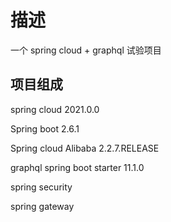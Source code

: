 # 描述

一个 spring cloud + graphql 试验项目

## 项目组成

spring cloud 2021.0.0

Spring boot 2.6.1

Spring cloud Alibaba 2.2.7.RELEASE

graphql spring boot starter 11.1.0

spring security

spring gateway

